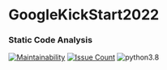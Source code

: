 ﻿# GoogleKickStart2022

### Static Code Analysis

[![Maintainability](https://api.codeclimate.com/v1/badges/aca1cfeb8b1b0c45a9c4/maintainability)](https://codeclimate.com/github/ahmedtariq01/GoogleKickStart2022/maintainability)
[![Issue Count](https://codeclimate.com/github/ahmedtariq01/GoogleKickStart2022/badges/issue_count.svg)](https://codeclimate.com/github/ahmedtariq01/GoogleKickStart2022) 
![python3.8](https://img.shields.io/badge/python-3.8-blue.svg)
